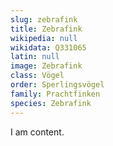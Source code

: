 ```yaml
---
slug: zebrafink
title: Zebrafink
wikipedia: null
wikidata: Q331065
latin: null
image: Zebrafink
class: Vögel
order: Sperlingsvögel
family: Prachtfinken
species: Zebrafink
---
```


I am content.
